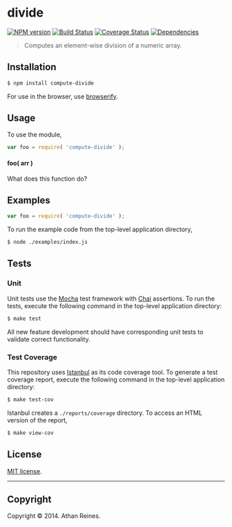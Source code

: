 divide
===
[![NPM version][npm-image]][npm-url] [![Build Status][travis-image]][travis-url] [![Coverage Status][coveralls-image]][coveralls-url] [![Dependencies][dependencies-image]][dependencies-url]

> Computes an element-wise division of a numeric array.


## Installation

``` bash
$ npm install compute-divide
```

For use in the browser, use [browserify](https://github.com/substack/node-browserify).


## Usage

To use the module,

``` javascript
var foo = require( 'compute-divide' );
```

#### foo( arr )

What does this function do?


## Examples

``` javascript
var foo = require( 'compute-divide' );
```

To run the example code from the top-level application directory,

``` bash
$ node ./examples/index.js
```


## Tests

### Unit

Unit tests use the [Mocha](http://visionmedia.github.io/mocha) test framework with [Chai](http://chaijs.com) assertions. To run the tests, execute the following command in the top-level application directory:

``` bash
$ make test
```

All new feature development should have corresponding unit tests to validate correct functionality.


### Test Coverage

This repository uses [Istanbul](https://github.com/gotwarlost/istanbul) as its code coverage tool. To generate a test coverage report, execute the following command in the top-level application directory:

``` bash
$ make test-cov
```

Istanbul creates a `./reports/coverage` directory. To access an HTML version of the report,

``` bash
$ make view-cov
```


## License

[MIT license](http://opensource.org/licenses/MIT). 


---
## Copyright

Copyright &copy; 2014. Athan Reines.


[npm-image]: http://img.shields.io/npm/v/compute-divide.svg
[npm-url]: https://npmjs.org/package/compute-divide

[travis-image]: http://img.shields.io/travis/compute-io/divide/master.svg
[travis-url]: https://travis-ci.org/compute-io/divide

[coveralls-image]: https://img.shields.io/coveralls/compute-io/divide/master.svg
[coveralls-url]: https://coveralls.io/r/compute-io/divide?branch=master

[dependencies-image]: http://img.shields.io/david/compute-io/divide.svg
[dependencies-url]: https://david-dm.org/compute-io/divide

[dev-dependencies-image]: http://img.shields.io/david/dev/compute-io/divide.svg
[dev-dependencies-url]: https://david-dm.org/dev/compute-io/divide

[github-issues-image]: http://img.shields.io/github/issues/compute-io/divide.svg
[github-issues-url]: https://github.com/compute-io/divide/issues
